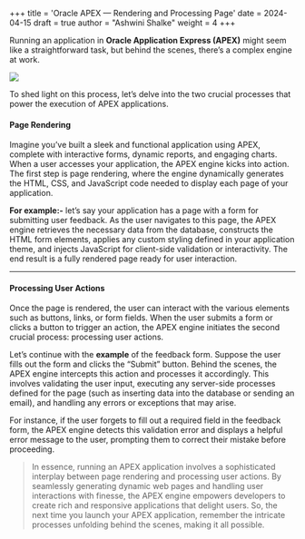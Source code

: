 +++
title = 'Oracle APEX — Rendering and Processing Page'
date = 2024-04-15
draft = true
author = "Ashwini Shalke"
weight = 4
+++



Running an application in **Oracle Application Express (APEX)** might seem like a straightforward task, but behind the scenes, there’s a complex engine at work.

![](https://cdn-images-1.medium.com/max/2400/1*TIHS63jMmIk6zkn_uggTbQ.png)

To shed light on this process, let’s delve into the two crucial processes that power the execution of APEX applications.

#### Page Rendering

Imagine you’ve built a sleek and functional application using APEX, complete with interactive forms, dynamic reports, and engaging charts. When a user accesses your application, the APEX engine kicks into action. The first step is page rendering, where the engine dynamically generates the HTML, CSS, and JavaScript code needed to display each page of your application.

**For example:-**
let’s say your application has a page with a form for submitting user feedback. As the user navigates to this page, the APEX engine retrieves the necessary data from the database, constructs the HTML form elements, applies any custom styling defined in your application theme, and injects JavaScript for client-side validation or interactivity. The end result is a fully rendered page ready for user interaction.

---

#### Processing User Actions

Once the page is rendered, the user can interact with the various elements such as buttons, links, or form fields. When the user submits a form or clicks a button to trigger an action, the APEX engine initiates the second crucial process: processing user actions.

Let’s continue with the **example** of the feedback form. Suppose the user fills out the form and clicks the “Submit” button. Behind the scenes, the APEX engine intercepts this action and processes it accordingly. This involves validating the user input, executing any server-side processes defined for the page (such as inserting data into the database or sending an email), and handling any errors or exceptions that may arise.

For instance, if the user forgets to fill out a required field in the feedback form, the APEX engine detects this validation error and displays a helpful error message to the user, prompting them to correct their mistake before proceeding.

> In essence, running an APEX application involves a sophisticated interplay between page rendering and processing user actions. By seamlessly generating dynamic web pages and handling user interactions with finesse, the APEX engine empowers developers to create rich and responsive applications that delight users. So, the next time you launch your APEX application, remember the intricate processes unfolding behind the scenes, making it all possible.

